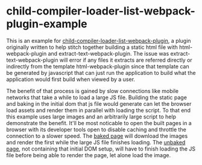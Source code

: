 # child-compiler-loader-list-webpack-plugin-example

This is an example for [child-compiler-loader-list-webpack-plugin](https://github.com/mzgoddard/child-compiler-loader-list-webpack-plugin), a plugin originally written to help stitch together building a static html file with html-webpack-plugin and extract-text-webpack-plugin. The issue was extract-text-webpack-plugin will error if any files it extracts are referred directly or indirectly from the template html-webpack-plugin since that template can be generated by javascript that can just run the application to build what the application would first build when viewed by a user.

The benefit of that process is gained by slow connections like mobile networks that take a while to load a large JS file. Building the static page and baking in the initial dom that js file would generate can let the browser load assets and render them in parallel with loading the script. To that end this example uses large images and an arbitrarily large script to help demonstrate the benefit. It'll be most noticable to open the built pages in a browser with its developer tools open to disable caching and throttle the connection to a slower speed. The [baked page](https://mzgoddard.github.com/child-compiler-loader-list-webpack-plugin) will download the images and render the first while the large JS file finishes loading. The [unbaked page](https://mzgoddard.github.com/child-compiler-loader-list-webpack-plugin), not containing that initial DOM setup, will have to finish loading the JS file before being able to render the page, let alone load the image.
